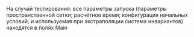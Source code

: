 На случай тестирования: все параметры запуска (параметры пространственной сетки; расчётное время; конфигурация начальных условий; и используемая при экстраполяции система инвариантов) находятся в полях Main
